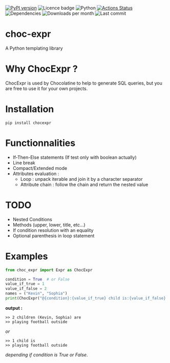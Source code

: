 [![PyPI version](https://badge.fury.io/py/choc-expr.svg)](https://badge.fury.io/py/choc-expr) ![Licence badge](https://img.shields.io/pypi/l/choc-expr) ![Python](https://img.shields.io/badge/python-3.12.2-blue.svg)
[![Actions Status](https://github.com/pe-brian/choc-expr/workflows/tests/badge.svg)](https://github.com/pe-brian/choc-expr/actions)
![Dependencies](https://img.shields.io/badge/dependencies-typeguard-yellowgreen)
![Downloads per month](https://img.shields.io/pypi/dm/choc-expr)
![Last commit](https://img.shields.io/github/last-commit/pe-brian/choc-expr)

# choc-expr

A Python templating library

# Why ChocExpr ?

ChocExpr is used by Chocolatine to help to generate SQL queries, but you are free to use it for your own projects.

# Installation

```pip install chocexpr```

# Functionnalities

- If-Then-Else statements (If test only with boolean actually)
- Line break
- Compact/Extended mode
- Attributes evaluation :
    - Loop : unpack iterable and join it by a character separator
    - Attribute chain : follow the chain and return the nested value

# TODO

- Nested Conditions
- Methods (upper, lower, title, etc...)
- If condition resolution with an equality
- Optional parenthesis in loop statement

# Examples

```python
from choc_expr import Expr as ChocExpr

condition = True  # or False
value_if_true = 1
value_if_false = 2
names = ("Kevin", "Sophia")
print(ChocExpr("@{condition}:{value_if_true} child is:{value_if_false} children (named $({names})) are;~playing football outside", vars()))
```

**output :**

```
>> 2 children (Kevin, Sophia) are
>> playing football outside
```

*or*

```
>> 1 child is
>> playing football outside
```

*depending if condition is True or False*.
